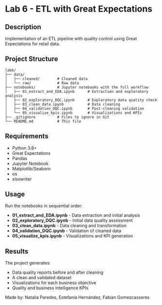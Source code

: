 # Lab 6 - ETL with Great Expectations

## Description
Implementation of an ETL pipeline with quality control using Great Expectations for retail data.

## Project Structure

```tree
lab6/
├── data/
│   ├── cleaned/        # Cleaned data
│   └── raw/            # Raw data
├── notebooks/          # Jupyter notebooks with the full workflow
│   ├── 01_extract_and_EDA.ipynb      # Extraction and exploratory analysis
│   ├── 02_exploratory_DQC.ipynb      # Exploratory data quality check
│   ├── 03_clean_data.ipynb           # Data cleaning
│   ├── 04_validation_DQC.ipynb       # Post-cleaning validation
│   └── 05_visualize_kpis.ipynb       # Visualizations and KPIs
├── .gitignore          # Files to ignore in Git
└── README.md           # This file

```
## Requirements
- Python 3.8+  
- Great Expectations  
- Pandas  
- Jupyter Notebook  
- Matplotlib/Seaborn  
- os
- xlsxwriter

## Usage
Run the notebooks in sequential order:

- **01_extract_and_EDA.ipynb** - Data extraction and initial analysis  
- **02_exploratory_DQC.ipynb** - Initial data quality assessment  
- **03_clean_data.ipynb** - Data cleaning and transformation  
- **04_validation_DQC.ipynb** - Validation of cleaned data  
- **05_visualize_kpis.ipynb** - Visualizations and KPI generation  

## Results
The project generates:

- Data quality reports before and after cleaning  
- A clean and validated dataset  
- Visualizations for each business objective  
- Quality and business intelligence KPIs  



Made by: Natalia Paredes, Estefania Hernández, Fabian Gomezcasseres
